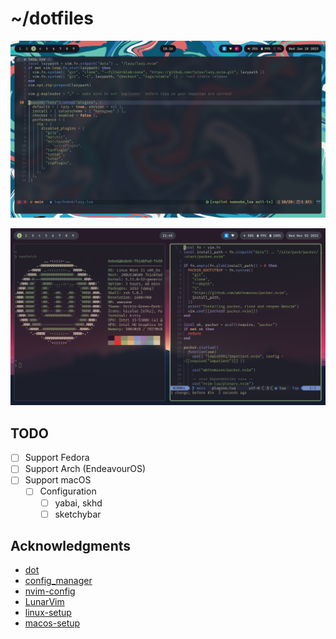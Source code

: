 # ~/dotfiles

![screenshot](./assets/2023-01-18_18-16.png)

![screenshot](./assets/screenshot.png)

## TODO

- [ ] Support Fedora
- [ ] Support Arch (EndeavourOS)
- [ ] Support macOS
  - [ ] Configuration
    - [ ] yabai, skhd
    - [ ] sketchybar

## Acknowledgments

* [dot](https://github.com/folke/dot)
* [config_manager](https://github.com/tjdevries/config_manager)
* [nvim-config](https://github.com/jdhao/nvim-config)
* [LunarVim](https://github.com/LunarVim/LunarVim)
* [linux-setup](https://github.com/khuedoan/linux-setup)
* [macos-setup](https://github.com/khuedoan/macos-setup)
